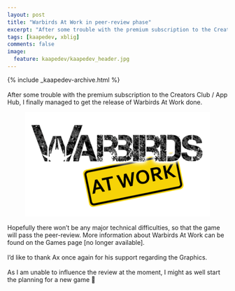 ```yaml
---
layout: post
title: "Warbirds At Work in peer-review phase"
excerpt: "After some trouble with the premium subscription to the Creators Club / App Hub, I finally managed to get the release of Warbirds At Work done."
tags: [kaapedev, xblig]
comments: false
image:
  feature: kaapedev/kaapedev_header.jpg
---
```


{% include _kaapedev-archive.html %}
<br/><br/>
After some trouble with the premium subscription to the Creators Club / App Hub, I finally managed to get the release of Warbirds At Work done.
<figure>
  <img src="../images/kaapedev/warbirdsaw_logo_transp.png">
</figure>
Hopefully there won’t be any major technical difficulties, so that the game will pass the peer-review. More information about Warbirds At Work can be found on the Games page [no longer available].
<br/><br/>
I’d like to thank Ax once again for his support regarding the Graphics.
<br/><br/>
As I am unable to influence the review at the moment, I might as well start the planning for a new game 🙂